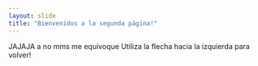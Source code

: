 ```yaml
---
layout: slide
title: "Bienvenidos a la segunda página!"
---
```

JAJAJA a no mms me equivoque 
Utiliza la flecha hacia la izquierda para volver!
